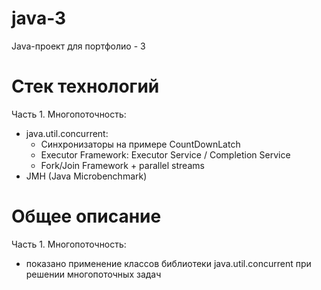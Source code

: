 # java-3
Java-проект для портфолио - 3

# Стек технологий
Часть 1. Многопоточность:
- java.util.concurrent:
    - Синхронизаторы на примере CountDownLatch
    - Executor Framework: Executor Service / Completion Service
    - Fork/Join Framework + parallel streams
- JMH (Java Microbenchmark)

# Общее описание
Часть 1. Многопоточность:
- показано применение классов библиотеки java.util.concurrent при решении многопоточных задач